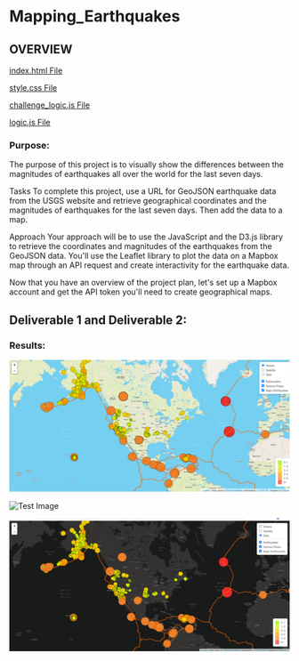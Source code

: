 # Mapping_Earthquakes

## OVERVIEW
[index.html File](Earthquake_Challenge/index.html)

[style.css File](Earthquake_Challenge/static/css/style.css)

[challenge_logic.js File](Earthquake_Challenge/static/js/challenge_logic.js)

[logic.js File](Earthquake_Challenge/static/js/logic.js)


### Purpose:
The purpose of this project is to visually show the differences between the magnitudes of earthquakes all over the world for the last seven days.

Tasks
To complete this project, use a URL for GeoJSON earthquake data from the USGS website and retrieve geographical coordinates and the magnitudes of earthquakes for the last seven days. Then add the data to a map.

Approach
Your approach will be to use the JavaScript and the D3.js library to retrieve the coordinates and magnitudes of the earthquakes from the GeoJSON data. You'll use the Leaflet library to plot the data on a Mapbox map through an API request and create interactivity for the earthquake data.

Now that you have an overview of the project plan, let's set up a Mapbox account and get the API token you'll need to create geographical maps.

## Deliverable 1 and Deliverable 2:
### Results:

![Test Image](/Earthquake_Challenge/Resources/Street.png)


![Test Image](/Earthquake_Challenge/Resources/Satellite.png)


![Test Image](/Earthquake_Challenge/Resources/dark.png)

         
